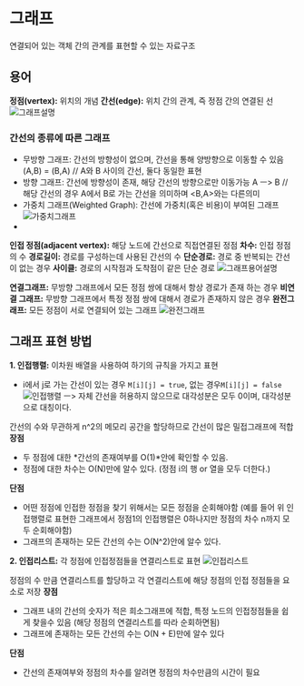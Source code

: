 # 그래프
연결되어 있는 객체 간의 관계를 표현할 수 있는 자료구조

## 용어
**정점(vertex):** 위치의 개념
**간선(edge):** 위치 간의 관계, 즉 정점 간의 연결된 선
![그래프설명](https://github.com/zziri/itudy/blob/master/image/)



### 간선의 종류에 따른 그래프
* 무방향 그래프: 간선의 방향성이 없으며, 간선을 통해 양방향으로 이동할 수 있음
	(A,B) = (B,A) // A와 B 사이의 간선, 둘다 동일한 표현
* 방향 그래프: 간선에 방향성이 존재, 해당 간선의 방향으로만 이동가능
	A ㅡ> B // 해당 간선의 경우  A에서 B로 가는 간선을 의미하며 <B,A>와는 다른의미
* 가중치 그래프(Weighted Graph): 간선에 가중치(혹은 비용)이 부여된 그래프
![가중치그래프](https://github.com/zziri/itudy/blob/master/image/)
* 

**인접 정점(adjacent vertex):** 해당 노드에 간선으로 직접연결된 정점
**차수:** 인접 정점의 수
**경로길이:** 경로를 구성하는데 사용된 간선의 수
**단순경로:** 경로 중 반복되는 간선이 없는 경우
**사이클:** 경로의 시작점과 도착점이 같은 단순 경로
![그래프용어설명](https://github.com/zziri/itudy/blob/master/image/)



**연결그래프:** 무방향 그래프에서 모든 정점 쌍에 대해서 항상 경로가 존재 하는 경우
**비연결 그래프:** 무방향 그래프에서 특정 정점 쌍에 대해서 경로가 존재하지 않은 경우
**완전그래프:** 모든 정점이 서로 연결되어 있는 그래프
![완전그래프](https://github.com/zziri/itudy/blob/master/image/)



## 그래프 표현 방법
**1. 인접행렬:** 이차원 배열을 사용하여 하기의 규칙을 가지고 표현

* i에서 j로 가는 간선이 있는 경우 ```M[i][j] = true```, 없는 경우```M[i][j] = false```
![인접행렬](https://github.com/zziri/itudy/blob/master/image/)
ㅡ> 자체 간선을 허용하지 않으므로 대각성분은 모두 0이며, 대각성분으로 대칭이다.



간선의 수와 무관하게 n^2의 메모리 공간을 할당하므로 간선이 많은 밀접그래프에 적합
**장점**

* 두 정점에 대한 *간선의 존재여부를 O(1)*안에 확인할 수 있음.
* 정점에 대한 차수는 O(N)만에 알수 있다. (정점 i의 행 or 열을 모두 더한다.)

**단점**

* 어떤 정점에 인접한 정점을 찾기 위해서는 모든 정점을 순회해야함
 (예를 들어 위 인접행렬로 표현한 그래프에서 정점1의 인접행렬은 0하나지만 정점의 차수 n까지 모두 순회해야함)
* 그래프의 존재하는 모든 간선의 수는 O(N^2)안에 알수 있다.



**2. 인접리스트:** 각 정점에 인접정점들을 연결리스트로 표현
![인접리스트](https://github.com/zziri/itudy/blob/master/image/)



정점의 수 만큼 연결리스트를 할당하고 각 연결리스트에 해당 정점의 인접 정점들을 요소로 저장
**장점**

* 그래프 내의 간선의 숫자가 적은 희소그래프에 적합, 특정 노드의 인접정점들을 쉽게 찾을수 있음
 (해당 정점의 연결리스트를 따라 순회하면됨)
* 그래프에 존재하는 모든 간선의 수는 O(N + E)만에 알수 있다

**단점** 

* 간선의 존재여부와 정점의 차수를 알려면 정점의 차수만큼의 시간이 필요